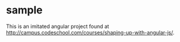 sample
======

This is an imitated angular project found at http://campus.codeschool.com/courses/shaping-up-with-angular-js/.
